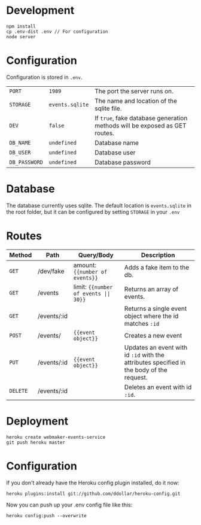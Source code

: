 Development
============
```
npm install
cp .env-dist .env // For configuration
node server
```

Configuration
============

Configuration is stored in `.env`.

<table>
<tr>
  <td><code>PORT</code></td>
  <td><code>1989</code></td>
  <td>The port the server runs on.</td>
</tr>
<tr>
  <td><code>STORAGE</code></td>
  <td><code>events.sqlite</code></td>
  <td>The name and location of the sqlite file.</td>
</tr>
<tr>
  <td><code>DEV</code></td>
  <td><code>false</code></td>
  <td>If <code>true</code>, fake database generation methods will be exposed as GET routes.</td>
</tr>
<tr>
  <td><code>DB_NAME</code></td>
  <td><code>undefined</code></td>
  <td>Database name</td>
</tr>
<tr>
  <td><code>DB_USER</code></td>
  <td><code>undefined</code></td>
  <td>Database user</td>
</tr>
<tr>
  <td><code>DB_PASSWORD</code></td>
  <td><code>undefined</code></td>
  <td>Database password</td>
</tr>
</table>



Database
============
The database currently uses sqlite. The default location is `events.sqlite` in the root folder, but it can be configured by setting `STORAGE` in your `.env`


Routes
============

<table>
  <thead>
    <tr>
      <th>Method</th>
      <th>Path</th>
      <th>Query/Body</th>
      <th>Description</th>
    </tr>
  </thead>
  <tr>
    <td><code>GET</code></td>
    <td>/dev/fake</td>
    <td>amount: <code>{{number of events}}</code></td>
    <td>Adds a fake item to the db.</td>
  </tr>
  <tr>
    <td><code>GET</code></td>
    <td>/events</td>
    <td>limit: <code>{{number of events || 30}}</code></td>
    <td>Returns an array of events.</td>
  </tr>
  <tr>
    <td><code>GET</code></td>
    <td>/events/:id</td>
    <td></td>
    <td>Returns a single event object where the id matches <code>:id</code></td>
  </tr>
  <tr>
    <td><code>POST</code></td>
    <td>/events/</td>
    <td><code>{{event object}}</code></td>
    <td>Creates a new event</td>
  </tr>
  <tr>
    <td><code>PUT</code></td>
    <td>/events/:id</td>
    <td><code>{{event object}}</code></td>
    <td>Updates an event with id <code>:id</code> with the attributes specified in the body of the request.</td>
  </tr>
  <tr>
    <td><code>DELETE</code></td>
    <td>/events/:id</td>
    <td></td>
    <td>Deletes an event with id <code>:id</code>.</td>
  </tr>
</table>


Deployment
===========

```
heroku create webmaker-events-service
git push heroku master
```

Configuration
=============

If you don't already have the Heroku config plugin installed, do it now:

```
heroku plugins:install git://github.com/ddollar/heroku-config.git
```

 Now you can push up your .env config file like this:

```
heroku config:push --overwrite

```
